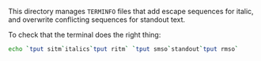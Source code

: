 This directory manages `TERMINFO` files that add escape sequences for italic,
and overwrite conflicting sequences for standout text.

To check that the terminal does the right thing:

```sh
echo `tput sitm`italics`tput ritm` `tput smso`standout`tput rmso`
```
